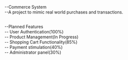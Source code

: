 --Commerce System <br>
--A project to mimic real world purchases and transactions. <br>

<br>--Planned Features
   <br>-- User Authentication(100%)
   <br>-- Product Management(In Progress)
   <br>-- Shopping Cart Functionality(85%)
   <br>-- Payment stimulation(40%)
   <br>-- Administrator panel(30%)

